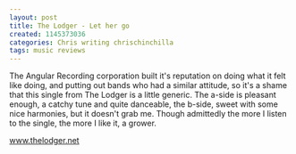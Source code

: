 ```yaml
---
layout: post
title: The Lodger - Let her go
created: 1145373036
categories: Chris writing chrischinchilla
tags: music reviews
---
```


The Angular Recording corporation built it's reputation on doing what it felt like doing, and putting out bands who had a similar attitude, so it's a shame that this single from The Lodger is a little generic. The a-side is pleasant enough, a catchy tune and quite danceable, the b-side, sweet with some nice harmonies, but it doesn't grab me. Though admittedly the more I listen to the single, the more I like it, a grower.

<a href='http://www.thelodger.net' target='_blank'>www.thelodger.net</a>
